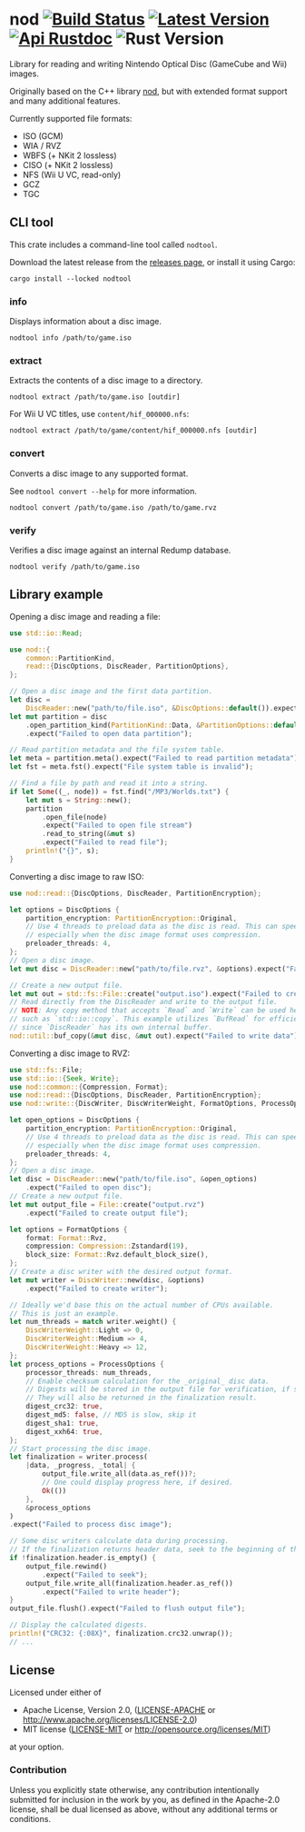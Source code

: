 # nod [![Build Status]][actions] [![Latest Version]][crates.io] [![Api Rustdoc]][rustdoc] ![Rust Version]

[Build Status]: https://github.com/encounter/nod/actions/workflows/build.yaml/badge.svg
[actions]: https://github.com/encounter/nod/actions
[Latest Version]: https://img.shields.io/crates/v/nod.svg
[crates.io]: https://crates.io/crates/nod
[Api Rustdoc]: https://img.shields.io/badge/api-rustdoc-blue.svg
[rustdoc]: https://docs.rs/nod
[Rust Version]: https://img.shields.io/badge/rust-1.85+-blue.svg?maxAge=3600

Library for reading and writing Nintendo Optical Disc (GameCube and Wii) images.

Originally based on the C++ library [nod](https://github.com/AxioDL/nod),
but with extended format support and many additional features.

Currently supported file formats:

- ISO (GCM)
- WIA / RVZ
- WBFS (+ NKit 2 lossless)
- CISO (+ NKit 2 lossless)
- NFS (Wii U VC, read-only)
- GCZ
- TGC

## CLI tool

This crate includes a command-line tool called `nodtool`.

Download the latest release from the [releases page](https://github.com/encounter/nod-rs/releases),
or install it using Cargo:

```shell
cargo install --locked nodtool
```

### info

Displays information about a disc image.

```shell
nodtool info /path/to/game.iso
```

### extract

Extracts the contents of a disc image to a directory.

```shell
nodtool extract /path/to/game.iso [outdir]
```

For Wii U VC titles, use `content/hif_000000.nfs`:

```shell
nodtool extract /path/to/game/content/hif_000000.nfs [outdir]
```

### convert

Converts a disc image to any supported format.

See `nodtool convert --help` for more information.

```shell
nodtool convert /path/to/game.iso /path/to/game.rvz
```

### verify

Verifies a disc image against an internal Redump database.

```shell
nodtool verify /path/to/game.iso
```

## Library example

Opening a disc image and reading a file:

```rust
use std::io::Read;

use nod::{
    common::PartitionKind,
    read::{DiscOptions, DiscReader, PartitionOptions},
};

// Open a disc image and the first data partition.
let disc =
    DiscReader::new("path/to/file.iso", &DiscOptions::default()).expect("Failed to open disc");
let mut partition = disc
    .open_partition_kind(PartitionKind::Data, &PartitionOptions::default())
    .expect("Failed to open data partition");

// Read partition metadata and the file system table.
let meta = partition.meta().expect("Failed to read partition metadata");
let fst = meta.fst().expect("File system table is invalid");

// Find a file by path and read it into a string.
if let Some((_, node)) = fst.find("/MP3/Worlds.txt") {
    let mut s = String::new();
    partition
        .open_file(node)
        .expect("Failed to open file stream")
        .read_to_string(&mut s)
        .expect("Failed to read file");
    println!("{}", s);
}
```

Converting a disc image to raw ISO:

```rust
use nod::read::{DiscOptions, DiscReader, PartitionEncryption};

let options = DiscOptions {
    partition_encryption: PartitionEncryption::Original,
    // Use 4 threads to preload data as the disc is read. This can speed up sequential reads,
    // especially when the disc image format uses compression.
    preloader_threads: 4,
};
// Open a disc image.
let mut disc = DiscReader::new("path/to/file.rvz", &options).expect("Failed to open disc");

// Create a new output file.
let mut out = std::fs::File::create("output.iso").expect("Failed to create output file");
// Read directly from the DiscReader and write to the output file.
// NOTE: Any copy method that accepts `Read` and `Write` can be used here,
// such as `std::io::copy`. This example utilizes `BufRead` for efficiency,
// since `DiscReader` has its own internal buffer.
nod::util::buf_copy(&mut disc, &mut out).expect("Failed to write data");
```

Converting a disc image to RVZ:

```rust
use std::fs::File;
use std::io::{Seek, Write};
use nod::common::{Compression, Format};
use nod::read::{DiscOptions, DiscReader, PartitionEncryption};
use nod::write::{DiscWriter, DiscWriterWeight, FormatOptions, ProcessOptions};

let open_options = DiscOptions {
    partition_encryption: PartitionEncryption::Original,
    // Use 4 threads to preload data as the disc is read. This can speed up sequential reads,
    // especially when the disc image format uses compression.
    preloader_threads: 4,
};
// Open a disc image.
let disc = DiscReader::new("path/to/file.iso", &open_options)
    .expect("Failed to open disc");
// Create a new output file.
let mut output_file = File::create("output.rvz")
    .expect("Failed to create output file");

let options = FormatOptions {
    format: Format::Rvz,
    compression: Compression::Zstandard(19),
    block_size: Format::Rvz.default_block_size(),
};
// Create a disc writer with the desired output format.
let mut writer = DiscWriter::new(disc, &options)
    .expect("Failed to create writer");

// Ideally we'd base this on the actual number of CPUs available.
// This is just an example.
let num_threads = match writer.weight() {
    DiscWriterWeight::Light => 0,
    DiscWriterWeight::Medium => 4,
    DiscWriterWeight::Heavy => 12,
};
let process_options = ProcessOptions {
    processor_threads: num_threads,
    // Enable checksum calculation for the _original_ disc data.
    // Digests will be stored in the output file for verification, if supported.
    // They will also be returned in the finalization result.
    digest_crc32: true,
    digest_md5: false, // MD5 is slow, skip it
    digest_sha1: true,
    digest_xxh64: true,
};
// Start processing the disc image.
let finalization = writer.process(
    |data, _progress, _total| {
        output_file.write_all(data.as_ref())?;
        // One could display progress here, if desired.
        Ok(())
    },
    &process_options
)
.expect("Failed to process disc image");

// Some disc writers calculate data during processing.
// If the finalization returns header data, seek to the beginning of the file and write it.
if !finalization.header.is_empty() {
    output_file.rewind()
        .expect("Failed to seek");
    output_file.write_all(finalization.header.as_ref())
        .expect("Failed to write header");
}
output_file.flush().expect("Failed to flush output file");

// Display the calculated digests.
println!("CRC32: {:08X}", finalization.crc32.unwrap());
// ...
```

## License

Licensed under either of

- Apache License, Version 2.0, ([LICENSE-APACHE](LICENSE-APACHE) or <http://www.apache.org/licenses/LICENSE-2.0>)
- MIT license ([LICENSE-MIT](LICENSE-MIT) or <http://opensource.org/licenses/MIT>)

at your option.

### Contribution

Unless you explicitly state otherwise, any contribution intentionally submitted
for inclusion in the work by you, as defined in the Apache-2.0 license, shall be dual licensed as above, without any
additional terms or conditions.
